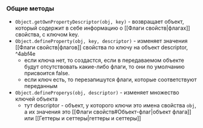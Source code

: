 ### Общие методы

- `Object.getOwnPropertyDescriptor(obj, key)` - возвращает объект, который содержит в себе информацию о [[Флаги свойств|флагах]] свойства, с ключом key.
- `Object.defineProperty(obj, key, descriptor)` - изменяет значения [[Флаги свойств|флагов]] свойства по ключу на объект descriptor,  ^4abf4e
	- если ключа нет, то создастся, если в передаваемом объекте будут отсутствовать какие-либо флаги, то они по умолчанию присвоится false.
	- если ключ есть, то перезапишутся флаги, которые соответствуют переданным
- `Object.defineProperys(obj, descriptor)` - изменяет множество ключей объекта
	- тут descriptor - объект, у которого ключи это имена свойства `obj`, а их значения это [[Флаги свойств#Объект-флаг|объект  флага]] или [[Геттеры и сеттеры|геттеры и сеттеры]]